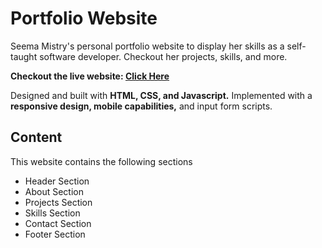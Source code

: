 # Portfolio Website

Seema Mistry's personal portfolio website to display her skills as a self-taught software developer. Checkout her projects, skills, and more.

**Checkout the live website: [Click Here](https://seemamistry.github.io/)**

Designed and built with **HTML, CSS, and Javascript.** Implemented with a **responsive design, mobile capabilities,** and input form scripts.

## Content

This website contains the following sections

- Header Section
- About Section
- Projects Section
- Skills Section
- Contact Section
- Footer Section
